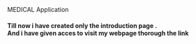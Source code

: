 <head> MEDICAL Application</head>
<h4>Till now i have created only the introduction page .<br>
And i have given acces to visit my webpage thorough the link </h4>
